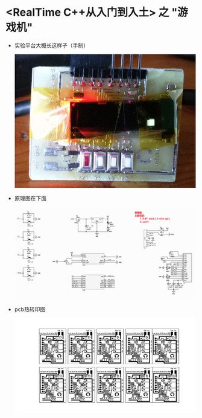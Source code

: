 # <RealTime C++从入门到入土> 之 "游戏机"

- 实验平台大概长这样子（手制）

  ![板子图](./Pics/pic1.jpg)

- 原理图在下面

  ![](./Pics/sch.png)

- pcb热转印图

  ![](./Pics/pcb.png)

  

  